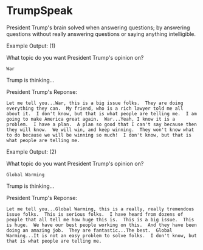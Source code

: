 # TrumpSpeak
President Trump's brain solved when answering questions; by answering questions without really answering questions or saying anything intelligible.

Example Output: (1)

  What topic do you want President Trump's opinion on?

    War

  Trump is thinking...


  President Trump's Reponse: 

    Let me tell you...War, this is a big issue folks.  They are doing everything they can.  My friend, who is a rich lawyer told me all about it.  I don't know, but that is what people are telling me.  I am going to make America great again.  War...Yeah, I know it is a problem.  I have a plan.  A plan so good that I can't say because then they will know.  We will win, and keep winning.  They won't know what to do because we will be winning so much!  I don't know, but that is what people are telling me. 
    
    
Example Output: (2)

  What topic do you want President Trump's opinion on?

    Global Warming 

  Trump is thinking...


  President Trump's Reponse: 

    Let me tell you...Global Warming, this is a really, really tremendous issue folks.  This is serious folks.  I have heard from dozens of people that all tell me how huge this is.  This is a big issue.  This is huge.  We have our best people working on this.  And they have been doing an amazing job.  They are fantastic...The best.  Global Warming...It is not an easy problem to solve folks.  I don't know, but that is what people are telling me. 
